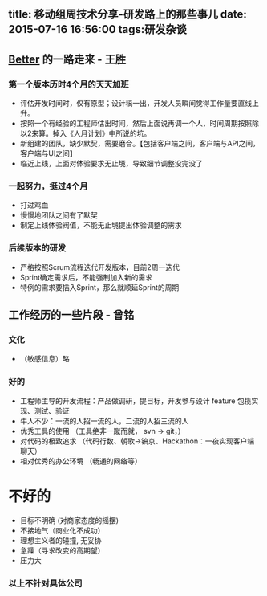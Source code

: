 title: 移动组周技术分享-研发路上的那些事儿
date: 2015-07-16 16:56:00
tags:研发杂谈
---

## [Better](http://www.iambetter.cn/) 的一路走来 - 王胜

### 第一个版本历时4个月的天天加班

- 评估开发时间时，仅有原型；设计稿一出，开发人员瞬间觉得工作量要直线上升。
- 按照一个有经验的工程师估出时间，然后上面说再调一个人，时间周期按照除以2来算。掉入《人月计划》中所说的坑。
- 新组建的团队，缺少默契，需要磨合。【包括客户端之间，客户端与API之间，客户端与UI之间】
- 临近上线，上面对体验要求无止境，导致细节调整没完没了

### 一起努力，挺过4个月

- 打过鸡血
- 慢慢地团队之间有了默契
- 制定上线体验阀值，不能无止境提出体验调整的需求

### 后续版本的研发

- 严格按照Scrum流程迭代开发版本，目前2周一迭代
- Sprint确定需求后，不能强制加入新的需求
- 特例的需求要插入Sprint，那么就顺延Sprint的周期

## 工作经历的一些片段 - 曾铭

### 文化

- （敏感信息）略

### 好的

- 工程师主导的开发流程：产品做调研，提目标，开发参与设计 feature 包揽实现、测试、验证
- 牛人不少：一流的人招一流的人，二流的人招三流的人
- 优秀工具的使用 （工具绝非一蹴而就， svn -> git，）
- 对代码的极致追求 （代码行数、朝歌->镐京、Hackathon：一夜实现客户端聊天）
- 相对优秀的办公环境 （畅通的网络等）

# 不好的

- 目标不明确 (对商家态度的摇摆)
- 不接地气（商业化不成功）
- 理想主义者的碰撞, 无妥协
- 急躁（寻求改变的高期望）
- 压力大

### 以上不针对具体公司
